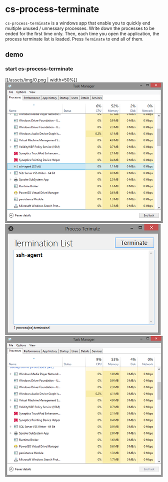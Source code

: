 # cs-process-terminate

`cs-process-terminate` is a windows app that enable you to quickly end multiple
unused / unnessary processes. Write down the processes to be ended for the first
time only. Then, each time you open the application, the process terminate list
is loaded. Press `Terminate` to end all of them. 

## demo

### start cs-process-terminate
[[/assets/img/0.png | width=50%]]
![img | width=50%](/assets/img/1.png)
![img | width=50%](/assets/img/2.png)
![img | width=50%](/assets/img/3.png)

